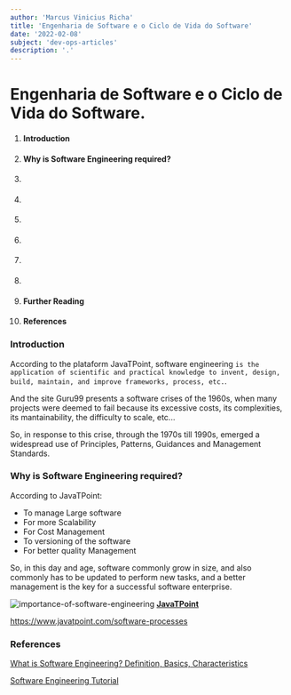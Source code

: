 ```yaml
---
author: 'Marcus Vinicius Richa'
title: 'Engenharia de Software e o Ciclo de Vida do Software'
date: '2022-02-08'
subject: 'dev-ops-articles'
description: '.'
---
```


# Engenharia de Software e o Ciclo de Vida do Software.

1. #### Introduction     
2. #### Why is Software Engineering required?
3. ####   
4. #### 
5. #### 
6. #### 
7. #### 
8. #### 
9. #### Further Reading
10. #### References

### Introduction

According to the plataform JavaTPoint, software engineering `is the application of scientific and practical knowledge to invent, design, build, maintain, and improve frameworks, process, etc.`. 

And the site Guru99 presents a software crises of the 1960s, when many projects were deemed to fail because its excessive costs, its complexities, its mantainability, the difficulty to scale, etc...

So, in response to this crise, through the 1970s till 1990s, emerged a widespread use of Principles, Patterns, Guidances and Management Standards.

### Why is Software Engineering required?

According to JavaTPoint:

- To manage Large software
- For more Scalability
- For Cost Management
- To versioning of the software
- For better quality Management

So, in this day and age, software commonly grow in size, and also commonly has to be updated to perform new tasks, and a better management is the key for a successful software enterprise.



![importance-of-software-engineering](/images/articles/dev-ops/importance-of-software-engineering.png)
[**JavaTPoint**](https://www.javatpoint.com/software-engineering-tutorial)





https://www.javatpoint.com/software-processes













### References


[What is Software Engineering? Definition, Basics, Characteristics](https://www.guru99.com/what-is-software-engineering.html)

[Software Engineering Tutorial](https://www.javatpoint.com/software-engineering-tutorial)

[]()

